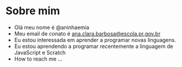 # Sobre mim

-  Olá meu nome é  @aninhaemia
-  Meu email de conato é ana.clara.barbosa@escola.pr.gov.br
-  Eu estou interessada em aprender a programar novas linguagens.
-  Eu estou aprendendo a programar recentemente a linguagem de JavaScript e Scratch
-  How to reach me ...

<!---
aninhaemia/aninhaemia is a ✨ special ✨ repository because its `README.md` (this file) appears on your GitHub profile.
You can click the Preview link to take a look at your changes.
--->
